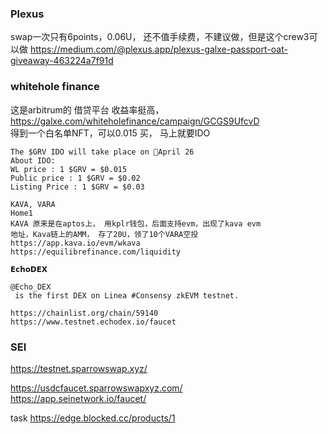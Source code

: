 ### Plexus
swap一次只有6points，0.06U， 还不值手续费，不建议做，但是这个crew3可以做
https://medium.com/@plexus.app/plexus-galxe-passport-oat-giveaway-463224a7f91d


### whitehole finance
这是arbitrum的 借贷平台 收益率挺高，   
https://galxe.com/whiteholefinance/campaign/GCGS9UfcvD  
得到一个白名单NFT，可以0.015 买， 马上就要IDO  
```
The $GRV IDO will take place on 📆April 26
About IDO: 
WL price : 1 $GRV = $0.015 
Public price : 1 $GRV = $0.02 
Listing Price : 1 $GRV = $0.03
```
```
KAVA, VARA
Home1
KAVA 原来是在aptos上， 用kplr钱包，后面支持evm，出现了kava evm
地址，Kava链上的AMM， 存了20U，领了10个VARA空投	
https://app.kava.io/evm/wkava	
https://equilibrefinance.com/liquidity	
```
```
𝗘𝗰𝗵𝗼𝗗𝗘𝗫

@Echo_DEX
 is the first DEX on Linea #Consensy zkEVM testnet.
 
https://chainlist.org/chain/59140
https://www.testnet.echodex.io/faucet
```


### SEI
https://testnet.sparrowswap.xyz/

https://usdcfaucet.sparrowswapxyz.com/  
https://app.seinetwork.io/faucet/  

task
https://edge.blocked.cc/products/1
